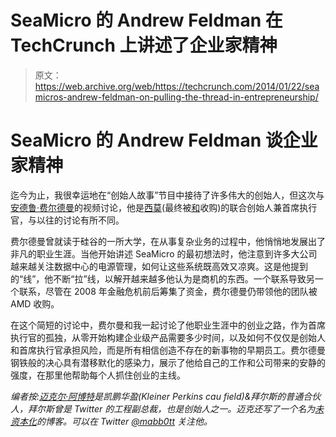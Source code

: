 # SeaMicro 的 Andrew Feldman 在 TechCrunch 上讲述了企业家精神

> 原文：<https://web.archive.org/web/https://techcrunch.com/2014/01/22/seamicros-andrew-feldman-on-pulling-the-thread-in-entrepreneurship/>

# SeaMicro 的 Andrew Feldman 谈企业家精神

迄今为止，我很幸运地在“创始人故事”节目中接待了许多伟大的创始人，但这次与[安德鲁·费尔德曼](https://web.archive.org/web/20230130100805/http://www.linkedin.com/in/andrewdfeldman)的视频讨论，他是[西莫](https://web.archive.org/web/20230130100805/http://www.crunchbase.com/company/seamicro)(最终被[和](https://web.archive.org/web/20230130100805/http://www.seamicro.com/node/242)收购)的联合创始人兼首席执行官，与以往的讨论有所不同。

费尔德曼曾就读于硅谷的一所大学，在从事复杂业务的过程中，他悄悄地发展出了非凡的职业生涯。当他开始讲述 SeaMicro 的最初想法时，他注意到许多大公司越来越关注数据中心的电源管理，如何让这些系统既高效又凉爽。这是他提到的“线”，他不断“拉”线，以解开越来越多他认为是商机的东西。一个联系导致另一个联系，尽管在 2008 年金融危机前后筹集了资金，费尔德曼仍带领他的团队被 AMD 收购。

在这个简短的讨论中，费尔曼和我一起讨论了他职业生涯中的创业之路，作为首席执行官的孤独，从零开始构建企业级产品需要多少时间，以及如何不仅仅是创始人和首席执行官承担风险，而是所有相信创造不存在的新事物的早期员工。费尔德曼钢铁般的决心具有潜移默化的感染力，展示了他给自己的工作和公司带来的安静的强度，在那里他帮助每个人抓住创业的主线。

*编者按:[迈克尔·阿博特](https://web.archive.org/web/20230130100805/http://www.crunchbase.com/person/michael-abbott)是凯鹏华盈(Kleiner Perkins cau field)&拜尔斯的普通合伙人，拜尔斯曾是 Twitter 的工程副总裁，也是创始人之一。迈克还写了一个名为[未资本化](https://web.archive.org/web/20230130100805/http://uncapitalized.com/)的博客。可以在 Twitter [@mabb0tt](https://web.archive.org/web/20230130100805/http://twitter.com/mabb0tt) 关注他。*